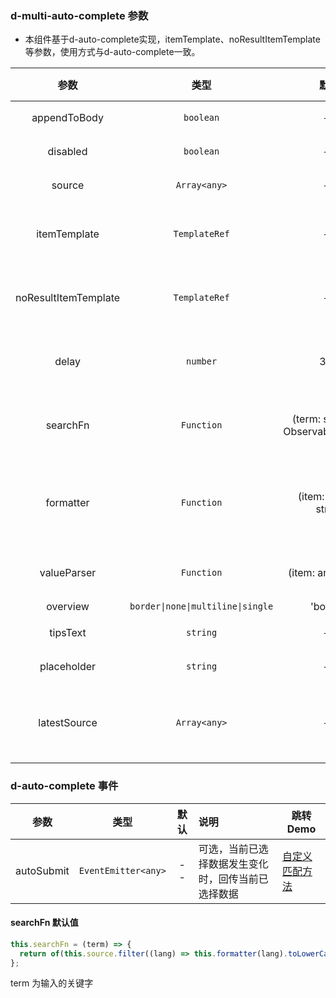 
### d-multi-auto-complete 参数

+ 本组件基于d-auto-complete实现，itemTemplate、noResultItemTemplate等参数，使用方式与d-auto-complete一致。

|         参数         |               类型                |                默认                 | 说明                                                                           | 跳转 Demo                                                 |
| :------------------: | :-------------------------------: | :---------------------------------: | :----------------------------------------------------------------------------- | --------------------------------------------------------- |
|      appendToBody    |             `boolean`             |                 --                  | 可选，是否appendToBody                                                         | [基本用法](/components/multi-auto-complete/demo#basic-usage) |
|       disabled       |             `boolean`             |                 --                  | 可选，是否禁用                                                                 | [使用禁用](/components/multi-auto-complete/demo#auto-complete-disabled) |
|        source        |           `Array<any>`            |                 --                  | 可选，数据列表                                                                 | [基本用法](/components/multi-auto-complete/demo#basic-usage)            |
|     itemTemplate     |           `TemplateRef`           |                 --                  | 可选，下拉选项模板                                                                   | [自定义模板展示](/components/auto-complete/demo#auto-custom) |
| noResultItemTemplate |           `TemplateRef`           |                 --                  | 可选, 结果不存在时的显示模板                                                   | [自定义模板展示](/components/auto-complete/demo#auto-custom) |
|        delay         |             `number`              |                 300                 | 可选，输入结束 dalay 毫秒后启动查询                                            | [自定义模板展示](/components/auto-complete/demo#auto-custom) |
|       searchFn       |            `Function`             | (term: string) => Observable<any[]> | 可选，自定义搜索过滤                                                           | [自定义匹配方法](/components/multi-auto-complete/demo#auto-complete-array)    |
|      formatter       |            `Function`             |        (item: any) => string        | 可选，对 item 的数据进行自定义显示内容，默认显示 item.label 或 item.toString() | [设置禁用](/components/auto-complete/demo#auto-disable)      |
|     valueParser      |            `Function`             |         (item: any) => any          | 可选，对选中数据进行转化 | [启用懒加载](/components/auto-complete/demo#auto-lazy-load) |
|       overview       | `border\|none\|multiline\|single` |              'border'               | 可选（不推荐）                                                                           |
|       tipsText       |             `string`              |                 --                  | 可选，提示文字                                                                 | [设置禁用](/components/auto-complete/demo#auto-disable)      |
|     placeholder      |             `string`              |           --            | 可选，placeholder                                                              | [基本用法](/components/multi-auto-complete/demo#basic-usage)            |
|     latestSource     |           `Array<any>`            |                 --                  | 可选， 最近输入，最多支持 5 个，超过 5 个，截取最后 5 个                       |  [最近输入](/components/auto-complete/demo#auto-latest)      |

### d-auto-complete 事件

|   参数   |        类型         | 默认 | 说明        | 跳转 Demo |
| :------: | :-----------------: | :--: | :---------------------------- | --------- |
| autoSubmit | `EventEmitter<any>` |  --  | 可选，当前已选择数据发生变化时，回传当前已选择数据 | [自定义匹配方法](/components/multi-auto-complete/demo#auto-complete-array)    |

#### searchFn 默认值

```javascript
this.searchFn = (term) => {
  return of(this.source.filter((lang) => this.formatter(lang).toLowerCase().indexOf(term.toLowerCase()) !== -1));
};
```

term 为输入的关键字
